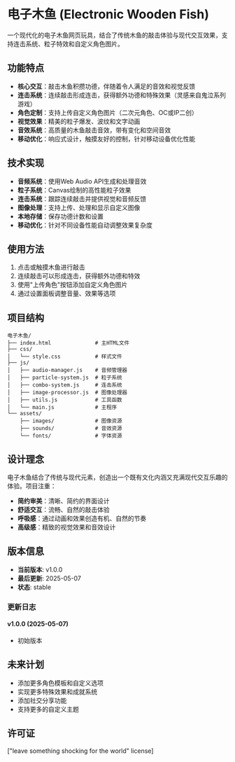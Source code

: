 # 电子木鱼 (Electronic Wooden Fish)

一个现代化的电子木鱼网页玩具，结合了传统木鱼的敲击体验与现代交互效果，支持连击系统、粒子特效和自定义角色图片。

## 功能特点

- **核心交互**：敲击木鱼积攒功德，伴随着令人满足的音效和视觉反馈
- **连击系统**：连续敲击形成连击，获得额外功德和特殊效果（灵感来自鬼泣系列游戏）
- **角色定制**：支持上传自定义角色图片（二次元角色、OC或IP二创）
- **视觉效果**：精美的粒子爆发、波纹和文字动画
- **音效系统**：高质量的木鱼敲击音效，带有变化和空间音效
- **移动优化**：响应式设计，触摸友好的控制，针对移动设备优化性能

## 技术实现

- **音频系统**：使用Web Audio API生成和处理音效
- **粒子系统**：Canvas绘制的高性能粒子效果
- **连击系统**：跟踪连续敲击并提供视觉和音频反馈
- **图像处理**：支持上传、处理和显示自定义图像
- **本地存储**：保存功德计数和设置
- **移动优化**：针对不同设备性能自动调整效果复杂度

## 使用方法

1. 点击或触摸木鱼进行敲击
2. 连续敲击可以形成连击，获得额外功德和特效
3. 使用"上传角色"按钮添加自定义角色图片
4. 通过设置面板调整音量、效果等选项

## 项目结构

```
电子木鱼/
├── index.html              # 主HTML文件
├── css/
│   └── style.css           # 样式文件
├── js/
│   ├── audio-manager.js    # 音频管理器
│   ├── particle-system.js  # 粒子系统
│   ├── combo-system.js     # 连击系统
│   ├── image-processor.js  # 图像处理器
│   ├── utils.js            # 工具函数
│   └── main.js             # 主程序
└── assets/
    ├── images/             # 图像资源
    ├── sounds/             # 音效资源
    └── fonts/              # 字体资源
```

## 设计理念

电子木鱼结合了传统与现代元素，创造出一个既有文化内涵又充满现代交互乐趣的体验。项目注重：

- **简约审美**：清晰、简约的界面设计
- **舒适交互**：流畅、自然的敲击体验
- **呼吸感**：通过动画和效果创造有机、自然的节奏
- **高级感**：精致的视觉效果和音效设计


## 版本信息

- **当前版本**: v1.0.0
- **最后更新**: 2025-05-07
- **状态**: stable

### 更新日志

#### v1.0.0 (2025-05-07)

- 初始版本

## 未来计划

- 添加更多角色模板和自定义选项
- 实现更多特殊效果和成就系统
- 添加社交分享功能
- 支持更多的自定义主题

## 许可证

["leave something shocking for the world" license]
